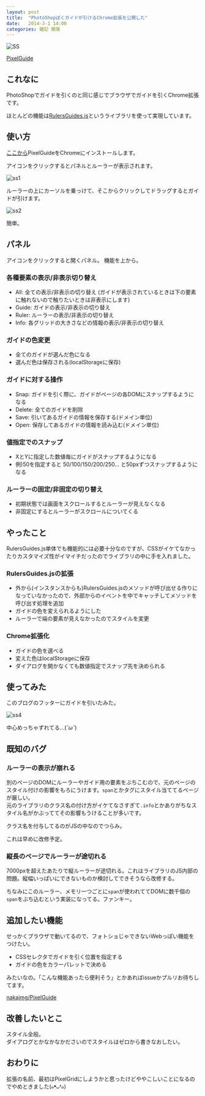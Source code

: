 ```yaml
---
layout: post
title:  "PhotoShopぽくガイドが引けるChrome拡張を公開した"
date:   2014-3-1 14:00
categories: 雑記 開発
---
```


![SS](/img/photo/2014-3-1.png)

[PixelGuide](https://chrome.google.com/webstore/detail/pixelguide/icgkmjbgjfhaofgfgolkeghoincaibhj)


## これなに

PhotoShopでガイドを引くのと同じ感じでブラウザでガイドを引くChrome拡張です。

ほとんどの機能は[RulersGuides.js](https://github.com/mark-rolich/RulersGuides.js/)というライブラリを使って実現しています。


## 使い方

[ここから](https://chrome.google.com/webstore/detail/pixelguide/icgkmjbgjfhaofgfgolkeghoincaibhj)PixelGuideをChromeにインストールします。

アイコンをクリックするとパネルとルーラーが表示されます。

![ss1](/img/ss/2014-3-1/ss1.png)

ルーラーの上にカーソルを乗っけて、そこからクリックしてドラッグするとガイドが引けます。

![ss2](/img/ss/2014-3-1/ss2.png)

簡単。


## パネル

アイコンをクリックすると開くパネル。
機能を上から。

### 各種要素の表示/非表示切り替え

* All: 全ての表示/非表示の切り替え (ガイドが表示されているときは下の要素に触れないので触りたいときは非表示にします)
* Guide: ガイドの表示/非表示の切り替え
* Ruler: ルーラーの表示/非表示の切り替え
* Info: 各グリッドの大きさなどの情報の表示/非表示の切り替え

### ガイドの色変更

* 全てのガイドが選んだ色になる
* 選んだ色は保存される(localStorageに保存)

### ガイドに対する操作

* Snap: ガイドを引く際に、ガイドがページの各DOMにスナップするようになる
* Delete: 全てのガイドを削除
* Save: 引いてあるガイドの情報を保存する(ドメイン単位)
* Open: 保存してあるガイドの情報を読み込む(ドメイン単位)

### 値指定でのスナップ

* XとYに指定した数値毎にガイドがスナップするようになる
* 例)50を指定すると 50/100/150/200/250… と50pxずつスナップするようになる

### ルーラーの固定/非固定の切り替え

* 初期状態では画面をスクロールするとルーラーが見えなくなる
* 非固定にするとルーラーがスクロールについてくる


## やったこと

RulersGuides.js単体でも機能的には必要十分なのですが、CSSがイケてなかったりカスタマイズ性がイマイチだったのでライブラリの中に手を入れました。

### RulersGuides.jsの拡張

* 外から(インスタンスからも)RulersGuides.jsのメソッドが呼び出せる作りになっていなかったので、外部からのイベントを中でキャッチしてメソッドを呼び出す処理を追加
* ガイドの色を変えられるようにした
* ルーラーで端の要素が見えなかったのでスタイルを変更
 
### Chrome拡張化

* ガイドの色を選べる
* 変えた色はlocalStorageに保存
* ダイアログを開かなくても数値指定でスナップ先を決められる


## 使ってみた

このブログのフッターにガイドを引いたみた。

![ss4](/img/ss/2014-3-1/ss4.png)

中心めっちゃずれてる…(*˘ω˘*)


## 既知のバグ

### ルーラーの表示が崩れる

別のページのDOMにルーラーやガイド用の要素をぶちこむので、元のページのスタイル付けの影響をもろにうけます。`span`とかタグにスタイル当ててるページが厳しい。  
元のライブラリのクラス名の付け方がイケてなさすぎて`.info`とかありがちなスタイル名がかぶっててその影響もうけることが多いです。

クラス名を付与してるのがJSの中なのでつらみ。

これは早めに改修予定。


### 縦長のページでルーラーが途切れる

7000pxを超えたあたりで縦ルーラーが途切れる。これはライブラリのJS内部の問題。縦幅いっぱいにできないものか検討してできそうなら改修する。

ちなみにこのルーラー、メモリ一つごとに`span`が使われててDOMに数千個の`span`をぶち込むという実装になってる。ファンキー。

## 追加したい機能

せっかくブラウザで動いてるので、フォトショじゃできないWebっぽい機能をつけたい。

* CSSセレクタでガイドを引く位置を指定する
* ガイドの色をカラーパレットで決める

みたいなの。「こんな機能あったら便利そう」とかあればissueかプルリお待ちしてます。

[nakajmg/PixelGuide](https://github.com/nakajmg/PixelGuide/)

## 改善したいとこ

スタイル全般。  
ダイアログとかなかなかださいのでスタイルはゼロから書きなおしたい。

## おわりに

拡張の名前、最初はPixelGridにしようかと思ったけどややこしいことになるのでやめときました(๑❛ᴗ❛๑)

